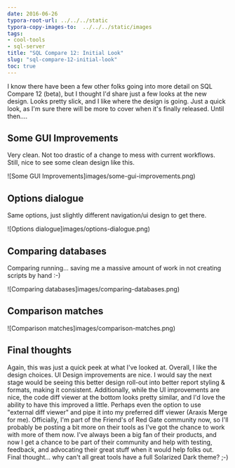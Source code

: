 ```yaml
---
date: 2016-06-26
typora-root-url: ../../../static
typora-copy-images-to:  ../../../static/images
tags:
- cool-tools
- sql-server
title: "SQL Compare 12: Initial Look"
slug: "sql-compare-12-initial-look"
toc: true
---
```


I know there have been a few other folks going into more detail on SQL Compare 12 (beta), but I thought I'd share just a few looks at the new design. Looks pretty slick, and I like where the design is going. Just a quick look, as I'm sure there will be more to cover when it's finally released. Until then....

## Some GUI Improvements

Very clean. Not too drastic of a change to mess with current workflows. Still, nice to see some clean design like this.

![Some GUI Improvements]images/some-gui-improvements.png)

## Options dialogue

Same options, just slightly different navigation/ui design to get there.

![Options dialogue]images/options-dialogue.png)

## Comparing databases

Comparing running... saving me a massive amount of work in not creating scripts by hand :-)

![Comparing databases]images/comparing-databases.png)

## Comparison matches

![Comparison matches]images/comparison-matches.png)

## Final thoughts

Again, this was just a quick peek at what I've looked at. Overall, I like the design choices.
UI Design improvements are nice. I would say the next stage would be seeing this better design roll-out into better report styling & formats, making it consistent. Additionally, while the UI improvements are nice, the code diff viewer at the bottom looks pretty similar, and I'd love the ability to have this improved a little. Perhaps even the option to use "external diff viewer" and pipe it into my preferred diff viewer (Araxis Merge for me).
Officially, I'm part of the Friend's of Red Gate community now, so I'll probably be posting a bit more on their tools as I've got the chance to work with more of them now. I've always been a big fan of their products, and now I get a chance to be part of their community and help with testing, feedback, and advocating their great stuff when it would help folks out.
Final thought... why can't all great tools have a full Solarized Dark theme? ;-)
